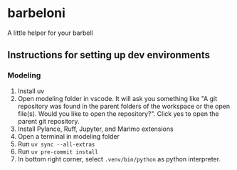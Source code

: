 # barbeloni
A little helper for your barbell

## Instructions for setting up dev environments

### Modeling

1. Install uv
2. Open modeling folder in vscode. It will ask you something like "A git repository was found in the parent folders of the workspace or the open file(s). Would you like to open the repository?". Click yes to open the parent git repository.
3. Install Pylance, Ruff, Jupyter, and Marimo extensions
4. Open a terminal in modeling folder
5. Run `uv sync --all-extras`
6. Run `uv pre-commit install`
7. In bottom right corner, select `.venv/bin/python` as python interpreter.
